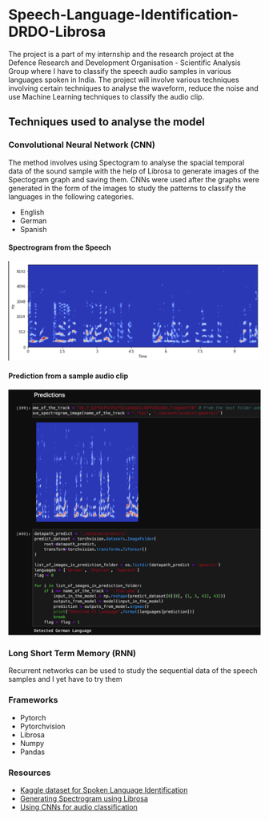 # Speech-Language-Identification-DRDO-Librosa

The project is a part of my internship and the research project at the Defence Research and Development Organisation - Scientific Analysis Group where I have to classify the speech audio samples in various languages spoken in India. The project will involve various techniques involving certain techniques to analyse the waveform, reduce the noise and use Machine Learning techniques to classify the audio clip.

## Techniques used to analyse the model

### Convolutional Neural Network (CNN)
The method involves using Spectogram to analyse the spacial temporal data of the sound sample with the help of Librosa to generate images of the Spectogram graph and saving them. CNNs were used after the graphs were generated in the form of the images to study the patterns to classify the languages in the following categories.
<ul>
<li> English
<li> German
<li> Spanish
</ul>

#### Spectrogram from the Speech
![Screenshot](images/spectrogram.png)

#### Prediction from a sample audio clip
![Screenshot](https://github.com/saranshmanu/Speech-Language-Identification-DRDO-Librosa/blob/master/images/CNN%20Prediction%20Output.png?raw=true)

### Long Short Term Memory (RNN)
Recurrent networks can be used to study the sequential data of the speech samples and I yet have to try them

### Frameworks
<ul>
<li> Pytorch
<li> Pytorchvision
<li> Librosa
<li> Numpy
<li> Pandas
</ul>

### Resources
<ul>
<li> <a href = "https://www.kaggle.com/toponowicz/spoken-language-identification/downloads/spoken-language-identification.zip/1"> Kaggle dataset for Spoken Language Identification</a>
<li> <a href = "https://librosa.github.io/librosa/generated/librosa.feature.melspectrogram.html">Generating Spectrogram using Librosa</a>
<li> <a href = "https://arxiv.org/pdf/1812.00149.pdf">Using CNNs for audio classification</a>
</ul>


